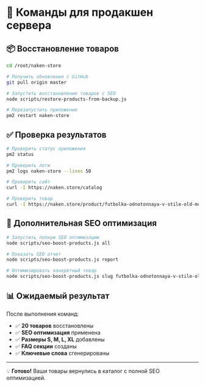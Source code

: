 # 🚀 Команды для продакшен сервера

## 📦 Восстановление товаров

```bash
cd /root/naken-store

# Получить обновления с GitHub
git pull origin master

# Запустить восстановление товаров с SEO
node scripts/restore-products-from-backup.js

# Перезапустить приложение
pm2 restart naken-store
```

## ✅ Проверка результатов

```bash
# Проверить статус приложения
pm2 status

# Проверить логи
pm2 logs naken-store --lines 50

# Проверить сайт
curl -I https://naken.store/catalog

# Проверить товар
curl -I https://naken.store/product/futbolka-odnotonnaya-v-stile-old-money-320309230
```

## 🎯 Дополнительная SEO оптимизация

```bash
# Запустить полную SEO оптимизацию
node scripts/seo-boost-products.js all

# Показать SEO отчет
node scripts/seo-boost-products.js report

# Оптимизировать конкретный товар
node scripts/seo-boost-products.js slug futbolka-odnotonnaya-v-stile-old-money-320309230
```

## 📊 Ожидаемый результат

После выполнения команд:
- ✅ **20 товаров** восстановлены
- ✅ **SEO оптимизация** применена
- ✅ **Размеры S, M, L, XL** добавлены
- ✅ **FAQ секции** созданы
- ✅ **Ключевые слова** сгенерированы

---

💡 **Готово!** Ваши товары вернулись в каталог с полной SEO оптимизацией. 